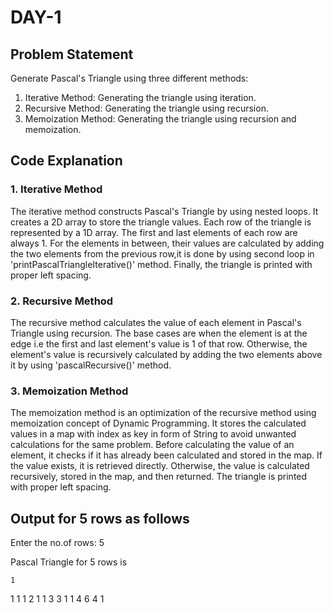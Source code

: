 # DAY-1

## Problem Statement
Generate Pascal's Triangle using three different methods:
1. Iterative Method: Generating the triangle using iteration.
2. Recursive Method: Generating the triangle using recursion.
3. Memoization Method: Generating the triangle using recursion and memoization.

## Code Explanation

### 1. Iterative Method
The iterative method constructs Pascal's Triangle by using nested loops. It creates a 2D array to store the triangle values. Each row of the triangle is represented by a 1D array. The first and last elements of each row are always 1. For the elements in between, their values are calculated by adding the two elements from the previous row,it is done by using second loop in 'printPascalTriangleIterative()' method. Finally, the triangle is printed with proper left spacing.

### 2. Recursive Method
The recursive method calculates the value of each element in Pascal's Triangle using recursion. The base cases are when the element is at the edge i.e the first and last element's value is 1 of that row. Otherwise, the element's value is recursively calculated by adding the two elements above it by using  'pascalRecursive()' method.

### 3. Memoization Method
The memoization method is an optimization of the recursive method using memoization concept of Dynamic Programming. It stores the calculated values in a map with index as key in form of String to avoid unwanted calculations for the same problem. Before calculating the value of an element, it checks if it has already been calculated and stored in the map. If the value exists, it is retrieved directly. Otherwise, the value is calculated recursively, stored in the map, and then returned. The triangle is printed with proper left spacing.

## Output for 5 rows as follows

Enter the no.of rows:
5

Pascal Triangle for 5 rows is

    1 
   1 1 
  1 2 1 
 1 3 3 1 
1 4 6 4 1 
